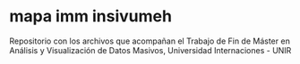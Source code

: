 # mapa imm insivumeh
Repositorio con los archivos que acompañan el Trabajo de Fin de Máster en Análisis y Visualización de Datos Masivos, Universidad Internaciones - UNIR
